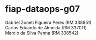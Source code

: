 # fiap-dataops-g07

Gabriel Zoneti Figueira Peres (RM 338951) 
</br>Carlos Eduardo de Almeida (RM 337011)
</br>Marcio da Silva Penna (RM 338542)
